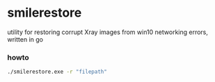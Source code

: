 # smilerestore
utility for restoring corrupt Xray images from win10 networking errors, written in go


### howto
```bash
./smilerestore.exe -r "filepath"
```
